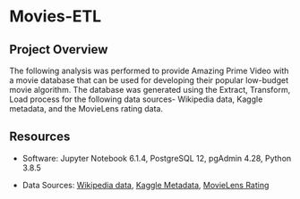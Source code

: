 # Movies-ETL

## Project Overview

The following analysis was performed to provide Amazing Prime Video with a movie database that can be used for developing their popular low-budget movie algorithm. The database was generated using the Extract, Transform, Load process for the following data sources- Wikipedia data, Kaggle metadata, and the MovieLens rating data.

## Resources 

- Software: Jupyter Notebook 6.1.4, PostgreSQL 12, pgAdmin 4.28, Python 3.8.5

- Data Sources: [Wikipedia data](Resources/wikipedia-movies.json), [Kaggle Metadata](Resources/movies_metadata.csv), [MovieLens Rating](Resources/ratings.csv)

